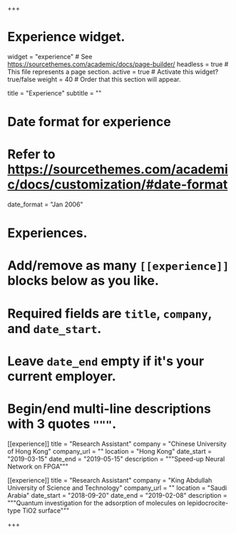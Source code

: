 +++
# Experience widget.
widget = "experience"  # See https://sourcethemes.com/academic/docs/page-builder/
headless = true  # This file represents a page section.
active = true  # Activate this widget? true/false
weight = 40  # Order that this section will appear.

title = "Experience"
subtitle = ""

# Date format for experience
#   Refer to https://sourcethemes.com/academic/docs/customization/#date-format
date_format = "Jan 2006"

# Experiences.
#   Add/remove as many `[[experience]]` blocks below as you like.
#   Required fields are `title`, `company`, and `date_start`.
#   Leave `date_end` empty if it's your current employer.
#   Begin/end multi-line descriptions with 3 quotes `"""`.
[[experience]]
  title = "Research Assistant"
  company = "Chinese University of Hong Kong"
  company_url = ""
  location = "Hong Kong"
  date_start = "2019-03-15"
  date_end = "2019-05-15"
  description = """Speed-up Neural Network on FPGA"""

[[experience]]
  title = "Research Assistant"
  company = "King Abdullah University of Science and Technology"
  company_url = ""
  location = "Saudi Arabia"
  date_start = "2018-09-20"
  date_end = "2019-02-08"
  description = """Quantum investigation for the adsorption of molecules on lepidocrocite-type TiO2 surface"""

+++
